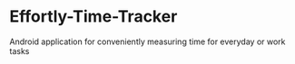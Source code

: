 # Effortly-Time-Tracker
Android application for conveniently measuring time for everyday or work tasks

